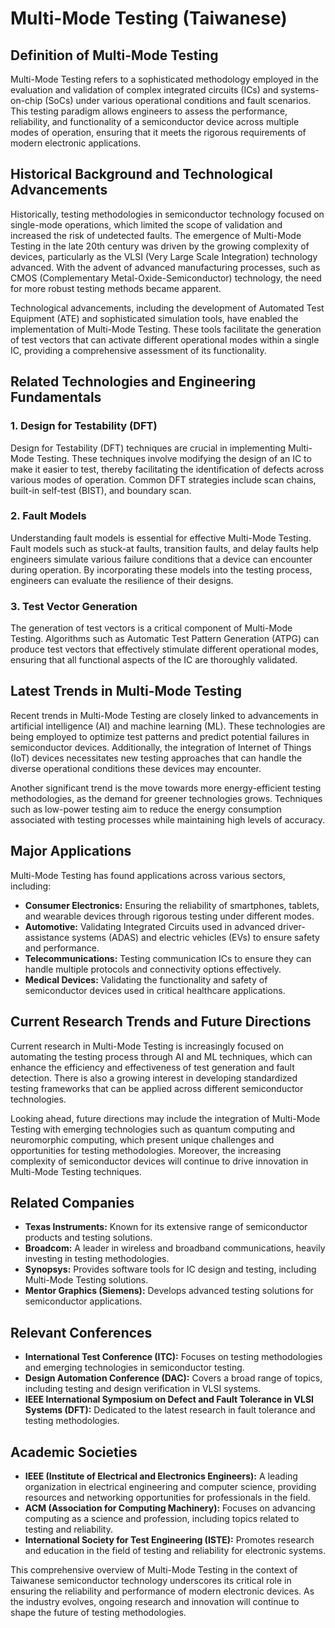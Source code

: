 # Multi-Mode Testing (Taiwanese)

## Definition of Multi-Mode Testing

Multi-Mode Testing refers to a sophisticated methodology employed in the evaluation and validation of complex integrated circuits (ICs) and systems-on-chip (SoCs) under various operational conditions and fault scenarios. This testing paradigm allows engineers to assess the performance, reliability, and functionality of a semiconductor device across multiple modes of operation, ensuring that it meets the rigorous requirements of modern electronic applications.

## Historical Background and Technological Advancements

Historically, testing methodologies in semiconductor technology focused on single-mode operations, which limited the scope of validation and increased the risk of undetected faults. The emergence of Multi-Mode Testing in the late 20th century was driven by the growing complexity of devices, particularly as the VLSI (Very Large Scale Integration) technology advanced. With the advent of advanced manufacturing processes, such as CMOS (Complementary Metal-Oxide-Semiconductor) technology, the need for more robust testing methods became apparent.

Technological advancements, including the development of Automated Test Equipment (ATE) and sophisticated simulation tools, have enabled the implementation of Multi-Mode Testing. These tools facilitate the generation of test vectors that can activate different operational modes within a single IC, providing a comprehensive assessment of its functionality.

## Related Technologies and Engineering Fundamentals

### 1. Design for Testability (DFT)

Design for Testability (DFT) techniques are crucial in implementing Multi-Mode Testing. These techniques involve modifying the design of an IC to make it easier to test, thereby facilitating the identification of defects across various modes of operation. Common DFT strategies include scan chains, built-in self-test (BIST), and boundary scan.

### 2. Fault Models

Understanding fault models is essential for effective Multi-Mode Testing. Fault models such as stuck-at faults, transition faults, and delay faults help engineers simulate various failure conditions that a device can encounter during operation. By incorporating these models into the testing process, engineers can evaluate the resilience of their designs.

### 3. Test Vector Generation

The generation of test vectors is a critical component of Multi-Mode Testing. Algorithms such as Automatic Test Pattern Generation (ATPG) can produce test vectors that effectively stimulate different operational modes, ensuring that all functional aspects of the IC are thoroughly validated.

## Latest Trends in Multi-Mode Testing

Recent trends in Multi-Mode Testing are closely linked to advancements in artificial intelligence (AI) and machine learning (ML). These technologies are being employed to optimize test patterns and predict potential failures in semiconductor devices. Additionally, the integration of Internet of Things (IoT) devices necessitates new testing approaches that can handle the diverse operational conditions these devices may encounter.

Another significant trend is the move towards more energy-efficient testing methodologies, as the demand for greener technologies grows. Techniques such as low-power testing aim to reduce the energy consumption associated with testing processes while maintaining high levels of accuracy.

## Major Applications

Multi-Mode Testing has found applications across various sectors, including:

- **Consumer Electronics:** Ensuring the reliability of smartphones, tablets, and wearable devices through rigorous testing under different modes.
- **Automotive:** Validating Integrated Circuits used in advanced driver-assistance systems (ADAS) and electric vehicles (EVs) to ensure safety and performance.
- **Telecommunications:** Testing communication ICs to ensure they can handle multiple protocols and connectivity options effectively.
- **Medical Devices:** Validating the functionality and safety of semiconductor devices used in critical healthcare applications.

## Current Research Trends and Future Directions

Current research in Multi-Mode Testing is increasingly focused on automating the testing process through AI and ML techniques, which can enhance the efficiency and effectiveness of test generation and fault detection. There is also a growing interest in developing standardized testing frameworks that can be applied across different semiconductor technologies.

Looking ahead, future directions may include the integration of Multi-Mode Testing with emerging technologies such as quantum computing and neuromorphic computing, which present unique challenges and opportunities for testing methodologies. Moreover, the increasing complexity of semiconductor devices will continue to drive innovation in Multi-Mode Testing techniques.

## Related Companies

- **Texas Instruments:** Known for its extensive range of semiconductor products and testing solutions.
- **Broadcom:** A leader in wireless and broadband communications, heavily investing in testing methodologies.
- **Synopsys:** Provides software tools for IC design and testing, including Multi-Mode Testing solutions.
- **Mentor Graphics (Siemens):** Develops advanced testing solutions for semiconductor applications.

## Relevant Conferences

- **International Test Conference (ITC):** Focuses on testing methodologies and emerging technologies in semiconductor testing.
- **Design Automation Conference (DAC):** Covers a broad range of topics, including testing and design verification in VLSI systems.
- **IEEE International Symposium on Defect and Fault Tolerance in VLSI Systems (DFT):** Dedicated to the latest research in fault tolerance and testing methodologies.

## Academic Societies

- **IEEE (Institute of Electrical and Electronics Engineers):** A leading organization in electrical engineering and computer science, providing resources and networking opportunities for professionals in the field.
- **ACM (Association for Computing Machinery):** Focuses on advancing computing as a science and profession, including topics related to testing and reliability.
- **International Society for Test Engineering (ISTE):** Promotes research and education in the field of testing and reliability for electronic systems.

This comprehensive overview of Multi-Mode Testing in the context of Taiwanese semiconductor technology underscores its critical role in ensuring the reliability and performance of modern electronic devices. As the industry evolves, ongoing research and innovation will continue to shape the future of testing methodologies.